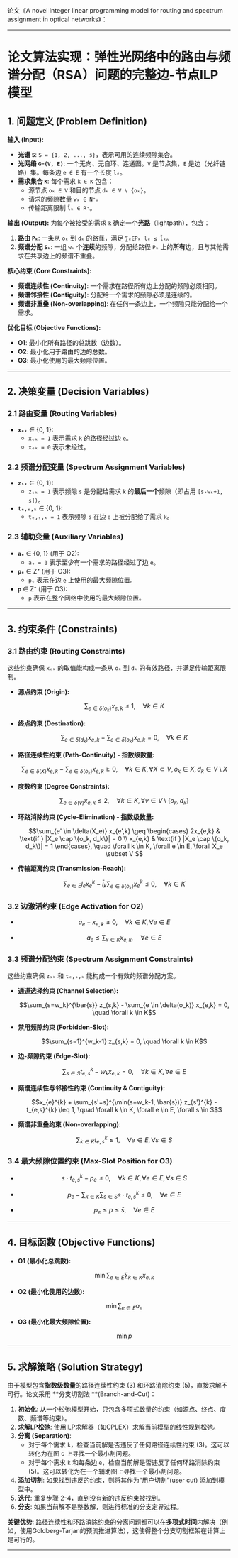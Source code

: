 论文《A novel integer linear programming model for routing and spectrum assignment in optical networks》：

---

# 论文算法实现：弹性光网络中的路由与频谱分配（RSA）问题的完整边-节点ILP模型

## 1. 问题定义 (Problem Definition)

**输入 (Input):**
*   **光谱 `S`**: `S = {1, 2, ..., s̄}`，表示可用的连续频隙集合。
*   **光网络 `G=(V, E)`**: 一个无向、无自环、连通图。`V` 是节点集，`E` 是边（光纤链路）集。每条边 `e ∈ E` 有一个长度 `lₑ`。
*   **需求集合 `K`**: 每个需求 `k ∈ K` 包含：
    *   源节点 `oₖ ∈ V` 和目的节点 `dₖ ∈ V \ {oₖ}`。
    *   请求的频隙数量 `wₖ ∈ N⁺`。
    *   传输距离限制 `l̄ₖ ∈ R⁺`。

**输出 (Output):**
为每个被接受的需求 `k` 确定一个**光路**（lightpath），包含：
1.  **路由 `Pₖ`**: 一条从 `oₖ` 到 `dₖ` 的路径，满足 `∑ₑ∈Pₖ lₑ ≤ l̄ₖ`。
2.  **频谱分配 `Sₖ`**: 一组 `wₖ` 个**连续**的频隙，分配给路径 `Pₖ` 上的**所有**边，且与其他需求在共享边上的频谱不重叠。

**核心约束 (Core Constraints):**
*   **频谱连续性 (Continuity)**: 一个需求在路径所有边上分配的频隙必须相同。
*   **频谱邻接性 (Contiguity)**: 分配给一个需求的频隙必须是连续的。
*   **频谱非重叠 (Non-overlapping)**: 在任何一条边上，一个频隙只能分配给一个需求。

**优化目标 (Objective Functions):**
*   **O1**: 最小化所有路径的总跳数（边数）。
*   **O2**: 最小化用于路由的边的总数。
*   **O3**: 最小化使用的最大频隙位置。

---

## 2. 决策变量 (Decision Variables)

### 2.1 路由变量 (Routing Variables)
*   **`xₑₖ`** ∈ {0, 1}:
    *   `xₑₖ = 1` 表示需求 `k` 的路径经过边 `e`。
    *   `xₑₖ = 0` 表示未经过。

### 2.2 频谱分配变量 (Spectrum Assignment Variables)
*   **`zₛₖ`** ∈ {0, 1}:
    *   `zₛₖ = 1` 表示频隙 `s` 是分配给需求 `k` 的**最后一个**频隙（即占用 `[s-wₖ+1, s]`）。
*   **`tₑ,ₛ,ₖ`** ∈ {0, 1}:
    *   `tₑ,ₛ,ₖ = 1` 表示频隙 `s` 在边 `e` 上被分配给了需求 `k`。

### 2.3 辅助变量 (Auxiliary Variables)
*   **`aₑ`** ∈ {0, 1} (用于 O2):
    *   `aₑ = 1` 表示至少有一个需求的路径经过了边 `e`。
*   **`pₑ`** ∈ Z⁺ (用于 O3):
    *   `pₑ` 表示在边 `e` 上使用的最大频隙位置。
*   **`p`** ∈ Z⁺ (用于 O3):
    *   `p` 表示在整个网络中使用的最大频隙位置。

---

## 3. 约束条件 (Constraints)

### 3.1 路由约束 (Routing Constraints)
这些约束确保 `xₑₖ` 的取值能构成一条从 `oₖ` 到 `dₖ` 的有效路径，并满足传输距离限制。

*   **源点约束 (Origin):**
    ```math
    \sum_{e \in \delta(o_k)} x_{e,k} \leq 1, \quad \forall k \in K
    ```
*   **终点约束 (Destination):**
    ```math
    \sum_{e \in \delta(d_k)} x_{e,k} - \sum_{e \in \delta(o_k)} x_{e,k} = 0, \quad \forall k \in K
    ```
*   **路径连续性约束 (Path-Continuity) - 指数级数量:**
    ```math
    \sum_{e \in \delta(X)} x_{e,k} - \sum_{e \in \delta(o_k)} x_{e,k} \geq 0, \quad \forall k \in K, \forall X \subset V ,o_k \in X, d_k \in V \setminus X
    ```
*   **度数约束 (Degree Constraints):**
    ```math
    \sum_{e \in \delta(v)} x_{e,k} \leq 2, \quad \forall k \in K, \forall v \in V \setminus \{o_k, d_k\}
    ```
*   **环路消除约束 (Cycle-Elimination) - 指数级数量:**
    ```math
    \sum_{e' \in \delta(X_e)} x_{e',k} \geq 
    \begin{cases} 
    2x_{e,k} & \text{if } |X_e \cap \{o_k, d_k\}| = 0 \\
    x_{e,k} & \text{if } |X_e \cap \{o_k, d_k\}| = 1 
    \end{cases}, \quad \forall k \in K, \forall e \in E, \forall X_e \subset V 
    ```
*   **传输距离约束 (Transmission-Reach):**
    ```math
    \sum_{e \in E} l_e x_{e}^{k} - \bar{l}_k \sum_{e \in \delta(o_k)} x_{e}^{k} \leq 0, \quad \forall k \in K
    ```

### 3.2 边激活约束 (Edge Activation for O2)
*   ```math
    a_e - x_{e,k} \geq 0, \quad \forall k \in K, \forall e \in E
    ```
*   ```math
    a_e \leq \sum_{k \in K} x_{e,k}, \quad \forall e \in E
    ```

### 3.3 频谱分配约束 (Spectrum Assignment Constraints)
这些约束确保 `zₛₖ` 和 `tₑ,ₛ,ₖ` 能构成一个有效的频谱分配方案。

*   **通道选择约束 (Channel Selection):**
    ```math
    \sum_{s=w_k}^{\bar{s}} z_{s,k} - \sum_{e \in \delta(o_k)} x_{e,k} = 0, \quad \forall k \in K
    ```
*   **禁用频隙约束 (Forbidden-Slot):**
    ```math
    \sum_{s=1}^{w_k-1} z_{s,k} = 0, \quad \forall k \in K
    ```
*   **边-频隙约束 (Edge-Slot):**
    ```math
    \sum_{s \in S} t_{e,s}^{k} - w_k x_{e,k} = 0, \quad \forall k \in K, \forall e \in E
    ```
*   **频谱连续性与邻接性约束 (Continuity & Contiguity):**
    ```math
    x_{e}^{k} + \sum_{s'=s}^{\min(s+w_k-1, \bar{s})} z_{s'}^{k} - t_{e,s}^{k} \leq 1, \quad \forall k \in K, \forall e \in E, \forall s \in S
    ```
*   **频谱非重叠约束 (Non-overlapping):**
    ```math
    \sum_{k \in K} t_{e,s}^{k} \leq 1, \quad \forall e \in E, \forall s \in S
    ```

### 3.4 最大频隙位置约束 (Max-Slot Position for O3)
*   ```math
    s \cdot t_{e,s}^{k} - p_e \leq 0, \quad \forall k \in K, \forall e \in E, \forall s \in S
    ```
*   ```math
    p_e - \sum_{k \in K} \sum_{s \in S} s \cdot t_{e,s}^{k} \leq 0, \quad \forall e \in E
    ```
*   ```math
    p_e \leq p \leq \bar{s}, \quad \forall e \in E
    ```

---

## 4. 目标函数 (Objective Functions)

*   **O1 (最小化总跳数):**
    ```math
    \min \sum_{e \in E} \sum_{k \in K} x_{e,k}
    ```
*   **O2 (最小化使用的边数):**
    ```math
    \min \sum_{e \in E} a_e
    ```
*   **O3 (最小化最大频隙位置):**
    ```math
    \min p
    ```

---

## 5. 求解策略 (Solution Strategy)

由于模型包含**指数级数量**的路径连续性约束 (3) 和环路消除约束 (5)，直接求解不可行。论文采用 **分支切割法 **(Branch-and-Cut)：

1.  **初始化**: 从一个松弛模型开始，只包含多项式数量的约束（如源点、终点、度数、频谱等约束）。
2.  **求解LP松弛**: 使用ILP求解器（如CPLEX）求解当前模型的线性规划松弛。
3.  **分离 (Separation)**:
    *   对于每个需求 `k`，检查当前解是否违反了任何路径连续性约束 (3)。这可以转化为在图 `G` 上寻找一个最小割问题。
    *   对于每个需求 `k` 和每条边 `e`，检查当前解是否违反了任何环路消除约束 (5)。这可以转化为在一个辅助图上寻找一个最小割问题。
4.  **添加切割**: 如果找到违反的约束，则将其作为“用户切割”(user cut) 添加到模型中。
5.  **迭代**: 重复步骤 2-4，直到没有新的违反约束被找到。
6.  **分支**: 如果当前解不是整数解，则进行标准的分支定界过程。

**关键优势**: 路径连续性和环路消除约束的分离问题都可以在**多项式时间**内解决（例如，使用Goldberg-Tarjan的预流推进算法），这使得整个分支切割框架在计算上是可行的。

---
